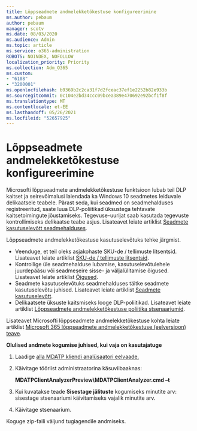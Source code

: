 ```yaml
---
title: Lõppseadmete andmelekketõkestuse konfigureerimine
ms.author: pebaum
author: pebaum
manager: scotv
ms.date: 08/03/2020
ms.audience: Admin
ms.topic: article
ms.service: o365-administration
ROBOTS: NOINDEX, NOFOLLOW
localization_priority: Priority
ms.collection: Adm_O365
ms.custom:
- "6108"
- "3200001"
ms.openlocfilehash: b9369b2c2ca31f7d2fceac37ef1e2252b82e933b
ms.sourcegitcommit: 0c104e2bd34ccc09bcea389e470692e92bcf1f8f
ms.translationtype: MT
ms.contentlocale: et-EE
ms.lasthandoff: 05/26/2021
ms.locfileid: "52657925"
---
```

# <a name="configure-endpoint-dlp"></a>Lõppseadmete andmelekketõkestuse konfigureerimine

Microsofti lõppseadmete andmelekketõkestuse funktsioon lubab teil DLP kaitset ja seirevõimalusi laiendada ka Windows 10 seadmetes leiduvale delikaatsele teabele. Pärast seda, kui seadmed on seadmehalduses registreeritud, saate luua DLP-poliitikad üksustega tehtavate kaitsetoimingute jõustamiseks. Tegevuse-uurijat saab kasutada tegevuste kontrollimiseks delikaatse teabe asjus. Lisateavet leiate artiklist [Seadmete kasutuselevõtt seadmehalduses](/microsoft-365/compliance/endpoint-dlp-getting-started#onboarding-devices-into-device-management).  

Lõppseadmete andmelekketõkestuse kasutuselevõtuks tehke järgmist.

- Veenduge, et teil oleks asjakohaste SKU-de / tellimuste litsentsid. Lisateavet leiate artiklist [SKU-de / tellimuste litsentsid](/microsoft-365/compliance/endpoint-dlp-getting-started#skusubscriptions-licensing).
- Kontrollige üle seadmehalduse lubamise, kasutuselevõtulehele juurdepääsu või seadmeseire sisse- ja väljalülitamise õigused. Lisateavet leiate artiklist [Õigused](/microsoft-365/compliance/endpoint-dlp-getting-started#permissions).
- Seadmete kasutuselevõtuks seadmehalduses täitke seadmete kasutuselevõtu juhised. Lisateavet leiate artiklist [Seadmete kasutuselevõtt](/microsoft-365/compliance/endpoint-dlp-getting-started#onboarding-devices). 
- Delikaatsete üksuste kaitsmiseks looge DLP-poliitikad. Lisateavet leiate artiklist [Lõppseadmete andmelekketõkestuse poliitika stsenaariumid](/microsoft-365/compliance/endpoint-dlp-using?view=o365-worldwide#endpoint-dlp-policy-scenarios).

Lisateavet Microsofti lõppseadmete andmelekketõkestuse kohta leiate artiklist [Microsoft 365 lõppseadmete andmelekketõkestuse (eelversioon) teave](/microsoft-365/compliance/endpoint-dlp-learn-about).

**Olulised andmete kogumise juhised, kui vaja on kasutajatuge**

1. Laadige [alla MDATP kliendi analüsaatori eelvaade.](https://aka.ms/betamdatpanalyzer)
1. Käivitage tööriist administraatorina käsuviibaaknas:

    **MDATPClientAnalyzerPreview\MDATPClientAnalyzer.cmd –t**

1. Kui kuvatakse teade **Sisestage jälituste** kogumiseks minutite arv: sisestage stsenaariumi käivitamiseks vajalik minutite arv.
1. Käivitage stsenaarium.

Koguge zip-faili väljund tugiagendile andmiseks.
